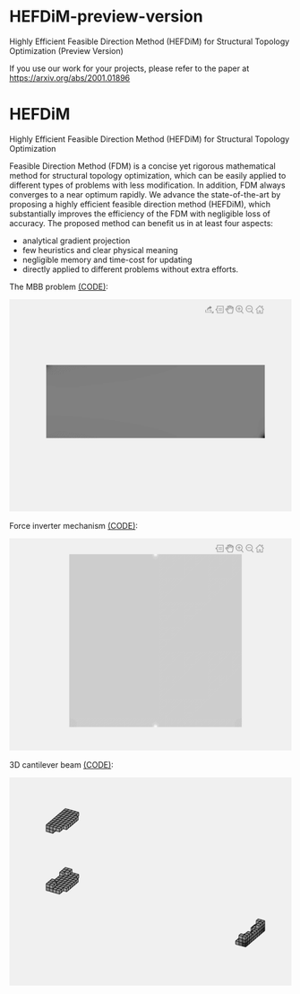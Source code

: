 # HEFDiM-preview-version
Highly Efficient Feasible Direction Method (HEFDiM) for Structural Topology Optimization (Preview Version)

If you use our work for your projects, please refer to the paper at https://arxiv.org/abs/2001.01896

# HEFDiM
Highly Efficient Feasible Direction Method (HEFDiM) for Structural Topology Optimization

Feasible Direction Method (FDM) is a concise yet rigorous mathematical method for structural topology optimization, which can be easily applied to different types of problems with less modification. In addition, FDM always converges to a near optimum rapidly. We advance the state-of-the-art by proposing a highly efficient feasible direction method (HEFDiM), which substantially improves the efficiency of the FDM with negligible loss of accuracy. The proposed method can benefit us in at least four aspects: 
- analytical gradient projection 
- few heuristics and clear physical meaning 
- negligible memory and time-cost for updating 
- directly applied to different problems without extra efforts. 

The MBB problem [(CODE)](./MBB_300_100_OUR.m):

![MBB](./MBB_300_100_OUR.gif)

Force inverter mechanism [(CODE)](./MSE_SE_KO.m):

![Force inverter](./MSE_SE_KO.gif)

3D cantilever beam [(CODE)](./TO_3D_OUR.m):

![3D cantilever beam](./TO_3D_60_20_10_OUR.gif)
